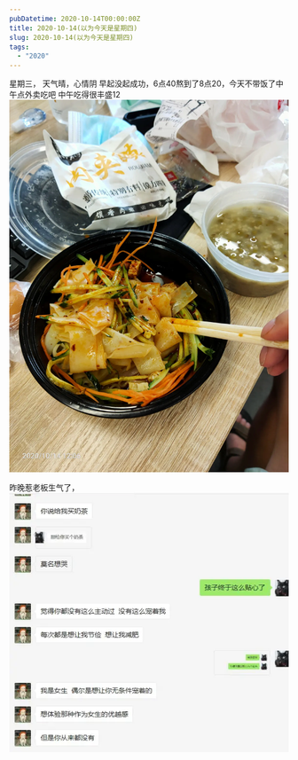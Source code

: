 ```yaml
---
pubDatetime: 2020-10-14T00:00:00Z
title: 2020-10-14(以为今天是星期四)
slug: 2020-10-14(以为今天是星期四)
tags:
  - "2020"
---
```


星期三， 天气晴，心情阴
早起没起成功，6点40熬到了8点20，今天不带饭了中午点外卖吃吧
中午吃得很丰盛12![](../../img/6904315-a3c8f2c12316ffac.jpg)

昨晚惹老板生气了，
![Snipaste_2020-10-14_17-02-17.jpg](../../img/6904315-73bcfc5dcda84892.jpg)
